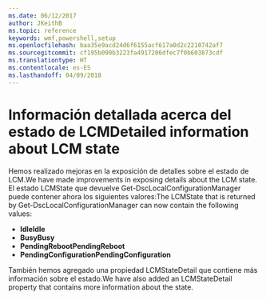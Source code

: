 ```yaml
---
ms.date: 06/12/2017
author: JKeithB
ms.topic: reference
keywords: wmf,powershell,setup
ms.openlocfilehash: baa35e9acd24d6f6155acf617a0d2c2210742af7
ms.sourcegitcommit: cf195b090b3223fa4917206dfec7f0b603873cdf
ms.translationtype: HT
ms.contentlocale: es-ES
ms.lasthandoff: 04/09/2018
---
```

# <a name="detailed-information-about-lcm-state"></a><span data-ttu-id="2b8ac-102">Información detallada acerca del estado de LCM</span><span class="sxs-lookup"><span data-stu-id="2b8ac-102">Detailed information about LCM state</span></span>

<span data-ttu-id="2b8ac-103">Hemos realizado mejoras en la exposición de detalles sobre el estado de LCM.</span><span class="sxs-lookup"><span data-stu-id="2b8ac-103">We have made improvements in exposing details about the LCM state.</span></span> <span data-ttu-id="2b8ac-104">El estado LCMState que devuelve Get-DscLocalConfigurationManager puede contener ahora los siguientes valores:</span><span class="sxs-lookup"><span data-stu-id="2b8ac-104">The LCMState that is returned by Get-DscLocalConfigurationManager can now contain the following values:</span></span>

* <span data-ttu-id="2b8ac-105">**Idle**</span><span class="sxs-lookup"><span data-stu-id="2b8ac-105">**Idle**</span></span>
* <span data-ttu-id="2b8ac-106">**Busy**</span><span class="sxs-lookup"><span data-stu-id="2b8ac-106">**Busy**</span></span>
* <span data-ttu-id="2b8ac-107">**PendingReboot**</span><span class="sxs-lookup"><span data-stu-id="2b8ac-107">**PendingReboot**</span></span>
* <span data-ttu-id="2b8ac-108">**PendingConfiguration**</span><span class="sxs-lookup"><span data-stu-id="2b8ac-108">**PendingConfiguration**</span></span>

<span data-ttu-id="2b8ac-109">También hemos agregado una propiedad LCMStateDetail que contiene más información sobre el estado.</span><span class="sxs-lookup"><span data-stu-id="2b8ac-109">We have also added an LCMStateDetail property that contains more information about the state.</span></span>